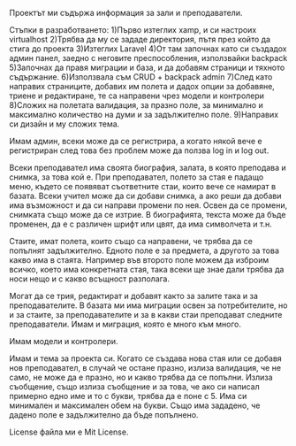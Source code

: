 Проектът ми съдържа информация за зали и преподаватели.

Стъпки в разработването:
1)Първо изтеглих xamp, и си настроих virtualhost
2)Трябва да му се зададе директория, пътя през който да стига до проекта
3)Изтеглих Laravel
4)От там започнах като си създадох админ панел, заедно с неговите преспособления,
използвайки backpack
5)Започнах да правя миграции и база, и да добавям страници и тяхното съдържание.
6)Използвала съм CRUD + backpack admin
7)След като направих страниците, добавих им полета и дадох опции за добавяне, триене и редактиране,
те са направени чрез модели и контролери
8)Сложих на полетата валидация, за празно поле, за минимално и максимално количество на думи и за
задължително поле.
9)Направих си дизайн и му сложих тема.

Имам админ, всеки може да се регистрира, а когато някой вече е регистриран след това
без проблем може да ползва log in и log out.

Всеки преподавател има своята биография, залата, в която преподава и снимка, за това кой е.
При преподавател, полето за стая е падащо меню, където се появяват съответните стаи, които
вече се намират в базата. Всеки учител може да си добави снимка, а ако реши да добави има възможност и да си направи
промени по нея. Освен да се промени, снимката също може да се изтрие. В биографията, текста
може да бъде променен, да е с различен шрифт или цвят, да има символчета и т.н.

Стаите, имат полета, които също са направени, че трябва да се попълнят задължително. Едното поле
е за предмета, а другото за това какво има в стаята. Например във второто поле можем да
изброим всичко, което има конкретната стая, така всеки ще знае дали трябва да носи нещо и с
какво всъщност разполага.

Могат да се трия, редактират и добавят както за залите така и за преподавателите.
В базата ми има миграции освен за потребителите, но и за стаите, за преподавателите и за в какви
стаи преподават следните преподаватели.
Имам и миграция, която е много към много.

Имам модели и контролери.

Имам и тема за проекта си.
Когато се създава нова стая или се добавя нов преподавател, в случай че остане празно, излиза
валидация, че не само, не може да е празно, но и какво трябва да се попълни. Излиза съобщение,
също излиза съобщение и за това, че ако си написал примерно едно име и то с  букви, трябва да
е поне с 5. Има си минимален и максимален обем на букви. Също има зададено, че дадено поле е
задължително да бъде попълнено.


License файла ми е Mit License.
